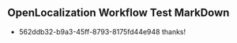 ## OpenLocalization Workflow Test MarkDown
* 562ddb32-b9a3-45ff-8793-8175fd44e948 thanks!

<!--HONumber=Jul16_HO5-->


